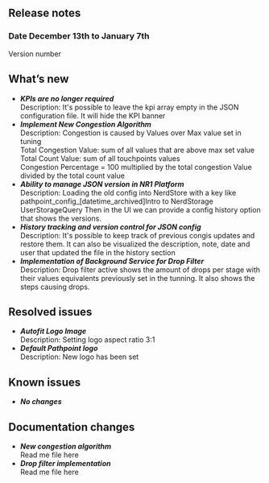 ## Release notes
### Date December 13th to January 7th <br>
Version number <br>
## What’s new  <br>
- ***KPIs are no longer required***<br>
Description: It's possible to leave the kpi array empty in the JSON configuration file. It will hide the KPI banner <br>
- ***Implement New Congestion Algorithm*** <br>
Description: Congestion is caused by Values over Max value set in tuning  <br>
Total Congestion Value: sum of all values that are above max set value <br>
Total Count Value: sum of all touchpoints values <br>
Congestion Percentage = 100 multiplied by the total congestion Value divided by the total count value <br>
- ***Ability to manage JSON version in NR1 Platform*** <br>
Description: Loading the old config into NerdStore with a key like pathpoint_config_[datetime_archived]Intro to NerdStorage UserStorageQuery Then in the UI we can provide a config history option that shows the versions. <br>
- ***History tracking and version control for JSON config***<br>
Description: It's possible to keep track of previous congis updates and restore them. It can also be visualized the description, note, date and user that updated the file in the history section  <br>
- ***Implementation of Background Service for Drop Filter***<br>
Description: Drop filter active shows the amount of drops per stage with their values equivalents previously set in the tunning. It also shows the steps causing drops.  <br>
## Resolved issues 
- ***Autofit Logo Image*** <br>
Description: Setting logo aspect ratio 3:1 <br>
- ***Default Pathpoint logo*** <br>
Description: New logo has been set <br>
## Known issues 
- ***No changes*** <br>
## Documentation changes 
- ***New congestion algorithm*** <br>
Read me file here <br>
- ***Drop filter implementation*** <br>
Read me file here <br>
